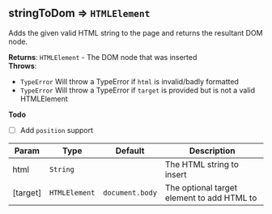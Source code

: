 <a name="module_stringToDom"></a>
## stringToDom ⇒ <code>HTMLElement</code>
Adds the given valid HTML string to the page and returns the
resultant DOM node.

**Returns**: <code>HTMLElement</code> - The DOM node that was inserted  
**Throws**:

- <code>TypeError</code> Will throw a TypeError if `html` is invalid/badly formatted
- <code>TypeError</code> Will throw a TypeError if `target` is provided but is not a valid HTMLElement

**Todo**

- [ ] Add `position` support


| Param | Type | Default | Description |
| --- | --- | --- | --- |
| html | <code>String</code> |  | The HTML string to insert |
| [target] | <code>HTMLElement</code> | <code>document.body</code> | The optional target element to add HTML to |

